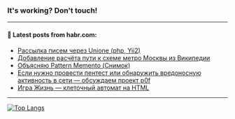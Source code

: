 ### It's working? Don't touch!

---
<!--
#### 🛠️ Technical stack:

![C++](https://img.shields.io/badge/C++-informational?logo=c%2B%2B&style=flat&logoColor=white&color=9C033A)
![Java](https://img.shields.io/badge/Java-informational?logo=java&style=flat&logoColor=white&color=007396)
![Kotlin](https://img.shields.io/badge/Kotlin-informational?logo=Kotlin&style=flat&logoColor=white&color=0095D5)
![JS](https://img.shields.io/badge/JS-informational?logo=javaScript&style=flat&logoColor=black&color=F7Df1E) <br>
![HTML5](https://img.shields.io/badge/HTML5-informational?logo=html5&style=flat&logoColor=white&color=E34F26)
![CSS3](https://img.shields.io/badge/CSS3-informational?logo=css3&style=flat&logoColor=white&color=157286)
![Sass](https://img.shields.io/badge/Saas-informational?logo=sass&style=flat&logoColor=white&color=hotpink)
![PHP](https://img.shields.io/badge/PHP-informational?logo=php&style=flat&logoColor=white&color=777BB4) <br>
![WebPAck](https://img.shields.io/badge/WebPack-informational?logo=webPack&style=flat&logoColor=white&color=FF6F00)
![Bootstrap](https://img.shields.io/badge/Bootstrap-informational?logo=Bootstrap&style=flat&logoColor=white&color=7952B3)
![MySQL](https://img.shields.io/badge/MySQL-informational?logo=MySQL&style=flat&logoColor=white&color=00f) <br>
![NodeJS](https://img.shields.io/badge/NodeJS-informational?logo=node.js&style=flat&logoColor=white&color=43853D)
![Spring](https://img.shields.io/badge/Spring-informational?logo=Spring&style=flat&logoColor=white&color=0A9EDC)
![Angular](https://img.shields.io/badge/Vue-informational?logo=vue.js&style=flat&logoColor=white&color=red)
![Git](https://img.shields.io/badge/Git-informational?logo=git&style=flat&logoColor=white&color=darkorange)

___
-->

#### 💬 Latest posts from habr.com:

<!-- BLOG-POST-LIST:START -->
- [Рассылка писем через Unione &lpar;php, Yii2&rpar;](https://habr.com/ru/post/689968/?utm_source=habrahabr&utm_medium=rss&utm_campaign=689968)
- [Добавление расчёта пути к схеме метро Москвы из Википедии](https://habr.com/ru/post/689966/?utm_source=habrahabr&utm_medium=rss&utm_campaign=689966)
- [Объясняю Pattern Memento &lpar;Снимок&rpar;](https://habr.com/ru/post/689948/?utm_source=habrahabr&utm_medium=rss&utm_campaign=689948)
- [Если нужно провести пентест или обнаружить вредоносную активность в сети — обсуждаем проект p0f](https://habr.com/ru/post/689850/?utm_source=habrahabr&utm_medium=rss&utm_campaign=689850)
- [Игра Жизнь — клеточный автомат на HTML](https://habr.com/ru/post/689918/?utm_source=habrahabr&utm_medium=rss&utm_campaign=689918)
<!-- BLOG-POST-LIST:END -->

---

[![Top Langs](https://github-readme-stats.vercel.app/api/top-langs/?username=zloylis&layout=compact&hide_border=true&theme=dracula)](https://github.com/zloylis)

